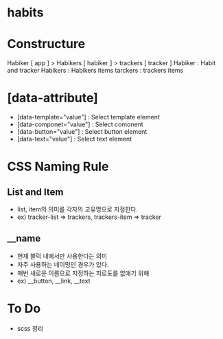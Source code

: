 # habits

# Constructure
Habiker [ app ]
    > Habikers [ habiker ]
        > trackers [ tracker ]
Habiker : Habit and tracker
Habikers : Habikers items
tarckers : trackers items


# [data-attribute]
- [data-template="value"] : Select template element
- [data-componet="value"] : Select comonent
- [data-button="value"] : Select button element 
- [data-text="value"] : Select text element 



# CSS Naming Rule

## List and Item
- list, item의 의미를 각자의 고유명으로 지정한다.
- ex) tracker-list => trackers, trackers-item => tracker

## __name
- 현재 블럭 내에서만 사용한다는 의미
- 자주 사용하는 네이밍인 경우가 있다.
- 매번 새로운 이름으로 지정하는 피로도를 없애기 위해 
- ex) __button, __link, __text


# To Do
- scss 정리
